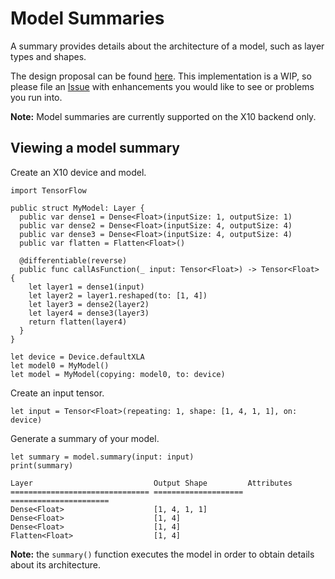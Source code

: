 # Model Summaries

A summary provides details about the architecture of a model, such as layer
types and shapes.

The design proposal can be found [here][design]. This
implementation is a WIP, so please file an [Issue][new_issue] with
enhancements you would like to see or problems you run into.

**Note:** Model summaries are currently supported on the X10 backend only.

## Viewing a model summary

Create an X10 device and model.

```
import TensorFlow

public struct MyModel: Layer {
  public var dense1 = Dense<Float>(inputSize: 1, outputSize: 1)
  public var dense2 = Dense<Float>(inputSize: 4, outputSize: 4)
  public var dense3 = Dense<Float>(inputSize: 4, outputSize: 4)
  public var flatten = Flatten<Float>()

  @differentiable(reverse)
  public func callAsFunction(_ input: Tensor<Float>) -> Tensor<Float> {
    let layer1 = dense1(input)
    let layer2 = layer1.reshaped(to: [1, 4])
    let layer3 = dense2(layer2)
    let layer4 = dense3(layer3)
    return flatten(layer4)
  }
}

let device = Device.defaultXLA
let model0 = MyModel()
let model = MyModel(copying: model0, to: device)
```

Create an input tensor.

```
let input = Tensor<Float>(repeating: 1, shape: [1, 4, 1, 1], on: device)
```

Generate a summary of your model.

```
let summary = model.summary(input: input)
print(summary)
```

```
Layer                           Output Shape         Attributes
=============================== ==================== ======================
Dense<Float>                    [1, 4, 1, 1]
Dense<Float>                    [1, 4]
Dense<Float>                    [1, 4]
Flatten<Float>                  [1, 4]
```

**Note:** the `summary()` function executes the model in order to obtain
details about its architecture.


[design]: https://docs.google.com/document/d/1hEhMiwLtuzsN3RvIC3FAh6NvtTimU8o_qdzMkGvntVg/view
[new_issue]: https://github.com/tensorflow/swift-apis/issues/new
